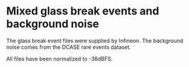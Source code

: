 # Mixed glass break events and background noise
The glass break event files were supplied by Infineon.
The background noise comes from the DCASE rare events dataset.

All files have been normalized to -36dBFS.

